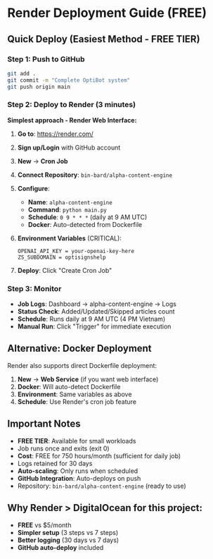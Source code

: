 # Render Deployment Guide (FREE)

## Quick Deploy (Easiest Method - FREE TIER)

### Step 1: Push to GitHub

```bash
git add .
git commit -m "Complete OptiBot system"
git push origin main
```

### Step 2: Deploy to Render (3 minutes)

**Simplest approach - Render Web Interface:**

1. **Go to**: https://render.com/
2. **Sign up/Login** with GitHub account
3. **New** → **Cron Job**
4. **Connect Repository**: `bin-bard/alpha-content-engine`
5. **Configure**:

   - **Name**: `alpha-content-engine`
   - **Command**: `python main.py`
   - **Schedule**: `0 9 * * *` (daily at 9 AM UTC)
   - **Docker**: Auto-detected from Dockerfile

6. **Environment Variables** (CRITICAL):

   ```
   OPENAI_API_KEY = your-openai-key-here
   ZS_SUBDOMAIN = optisignshelp
   ```

7. **Deploy**: Click "Create Cron Job"

### Step 3: Monitor

- **Job Logs**: Dashboard → alpha-content-engine → Logs
- **Status Check**: Added/Updated/Skipped articles count
- **Schedule**: Runs daily at 9 AM UTC (4 PM Vietnam)
- **Manual Run**: Click "Trigger" for immediate execution

## Alternative: Docker Deployment

Render also supports direct Dockerfile deployment:

1. **New** → **Web Service** (if you want web interface)
2. **Docker**: Will auto-detect Dockerfile
3. **Environment**: Same variables as above
4. **Schedule**: Use Render's cron job feature

## Important Notes

- **FREE TIER**: Available for small workloads
- Job runs once and exits (exit 0)
- **Cost**: FREE for 750 hours/month (sufficient for daily job)
- Logs retained for 30 days
- **Auto-scaling**: Only runs when scheduled
- **GitHub Integration**: Auto-deploys on push
- Repository: `bin-bard/alpha-content-engine` (ready to use)

## Why Render > DigitalOcean for this project:

- **FREE** vs $5/month
- **Simpler setup** (3 steps vs 7 steps)
- **Better logging** (30 days vs 7 days)
- **GitHub auto-deploy** included
